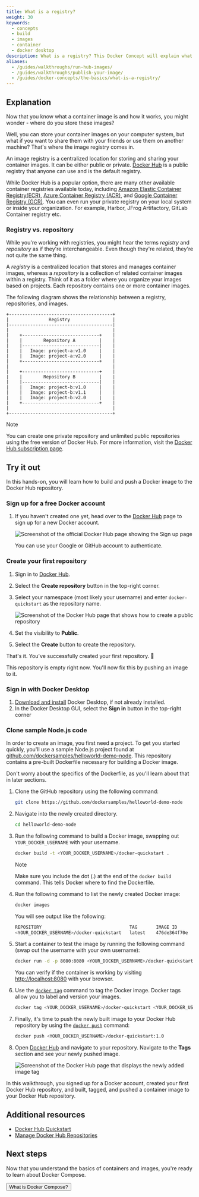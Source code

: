 ```yaml
---
title: What is a registry?
weight: 30
keywords:
  - concepts
  - build
  - images
  - container
  - docker desktop
description: What is a registry? This Docker Concept will explain what a registry is, explore their interoperability, and have you interact with registries.
aliases:
  - /guides/walkthroughs/run-hub-images/
  - /guides/walkthroughs/publish-your-image/
  - /guides/docker-concepts/the-basics/what-is-a-registry/
---
```


<YoutubeEmbed videoId="2WDl10Wv5rs" />

## Explanation

Now that you know what a container image is and how it works, you might wonder - where do you store these images?

Well, you can store your container images on your computer system, but what if you want to share them with your friends or use them on another machine? That's where the image registry comes in.

An image registry is a centralized location for storing and sharing your container images. It can be either public or private. [Docker Hub](https://hub.docker.com) is a public registry that anyone can use and is the default registry.

While Docker Hub is a popular option, there are many other available container registries available today, including [Amazon Elastic Container Registry(ECR)](https://aws.amazon.com/ecr/), [Azure Container Registry (ACR)](https://azure.microsoft.com/en-in/products/container-registry), and [Google Container Registry (GCR)](https://cloud.google.com/artifact-registry). You can even run your private registry on your local system or inside your organization. For example, Harbor, JFrog Artifactory, GitLab Container registry etc.

### Registry vs. repository

While you're working with registries, you might hear the terms _registry_ and _repository_ as if they're interchangeable. Even though they're related, they're not quite the same thing.

A _registry_ is a centralized location that stores and manages container images, whereas a _repository_ is a collection of related container images within a registry. Think of it as a folder where you organize your images based on projects. Each repository contains one or more container images.

The following diagram shows the relationship between a registry, repositories, and images.

```goat {class="text-sm"}
+---------------------------------------+
|               Registry                |
|---------------------------------------|
|                                       |
|    +-----------------------------+    |
|    |        Repository A         |    |
|    |-----------------------------|    |
|    |   Image: project-a:v1.0     |    |
|    |   Image: project-a:v2.0     |    |
|    +-----------------------------+    |
|                                       |
|    +-----------------------------+    |
|    |        Repository B         |    |
|    |-----------------------------|    |
|    |   Image: project-b:v1.0     |    |
|    |   Image: project-b:v1.1     |    |
|    |   Image: project-b:v2.0     |    |
|    +-----------------------------+    |
|                                       |
+---------------------------------------+
```

> [!NOTE]
>
> You can create one private repository and unlimited public repositories using the free version of Docker Hub. For more information, visit the [Docker Hub subscription page](https://www.docker.com/pricing/).

## Try it out

In this hands-on, you will learn how to build and push a Docker image to the Docker Hub repository.

### Sign up for a free Docker account

1. If you haven't created one yet, head over to the [Docker Hub](https://hub.docker.com) page to sign up for a new Docker account.

   ![Screenshot of the official Docker Hub page showing the Sign up page](images/dockerhub-signup.webp?border)

   You can use your Google or GitHub account to authenticate.

### Create your first repository

1. Sign in to [Docker Hub](https://hub.docker.com).
2. Select the **Create repository** button in the top-right corner.
3. Select your namespace (most likely your username) and enter `docker-quickstart` as the repository name.

   ![Screenshot of the Docker Hub page that shows how to create a public repository](images/create-hub-repository.webp?border)

4. Set the visibility to **Public**.
5. Select the **Create** button to create the repository.

That's it. You've successfully created your first repository. 🎉

This repository is empty right now. You'll now fix this by pushing an image to it.

### Sign in with Docker Desktop

1. [Download and install](https://www.docker.com/products/docker-desktop/) Docker Desktop, if not already installed.
2. In the Docker Desktop GUI, select the **Sign in** button in the top-right corner

### Clone sample Node.js code

In order to create an image, you first need a project. To get you started quickly, you'll use a sample Node.js project found at [github.com/dockersamples/helloworld-demo-node](https://github.com/dockersamples/helloworld-demo-node). This repository contains a pre-built Dockerfile necessary for building a Docker image.

Don't worry about the specifics of the Dockerfile, as you'll learn about that in later sections.

1. Clone the GitHub repository using the following command:

   ```bash
   git clone https://github.com/dockersamples/helloworld-demo-node
   ```

2. Navigate into the newly created directory.

   ```bash
   cd helloworld-demo-node
   ```

3. Run the following command to build a Docker image, swapping out `YOUR_DOCKER_USERNAME` with your username.

   ```bash
   docker build -t <YOUR_DOCKER_USERNAME>/docker-quickstart .
   ```

   > [!NOTE]
   >
   > Make sure you include the dot (.) at the end of the `docker build` command. This tells Docker where to find the Dockerfile.

4. Run the following command to list the newly created Docker image:

   ```bash
   docker images
   ```

   You will see output like the following:

   ```bash
   REPOSITORY                                 TAG       IMAGE ID       CREATED         SIZE
   <YOUR_DOCKER_USERNAME>/docker-quickstart   latest    476de364f70e   2 minutes ago   170MB
   ```

5. Start a container to test the image by running the following command (swap out the username with your own username):

   ```bash
   docker run -d -p 8080:8080 <YOUR_DOCKER_USERNAME>/docker-quickstart
   ```

   You can verify if the container is working by visiting [http://localhost:8080](http://localhost:8080) with your browser.

6. Use the [`docker tag`](/reference/cli/docker/image/tag/) command to tag the Docker image. Docker tags allow you to label and version your images.

   ```bash
   docker tag <YOUR_DOCKER_USERNAME>/docker-quickstart <YOUR_DOCKER_USERNAME>/docker-quickstart:1.0
   ```

7. Finally, it's time to push the newly built image to your Docker Hub repository by using the [`docker push`](/reference/cli/docker/image/push/) command:

   ```bash
   docker push <YOUR_DOCKER_USERNAME>/docker-quickstart:1.0
   ```

8. Open [Docker Hub](https://hub.docker.com) and navigate to your repository. Navigate to the **Tags** section and see your newly pushed image.

   ![Screenshot of the Docker Hub page that displays the newly added image tag](images/dockerhub-tags.webp?border=true)

In this walkthrough, you signed up for a Docker account, created your first Docker Hub repository, and built, tagged, and pushed a container image to your Docker Hub repository.

## Additional resources

- [Docker Hub Quickstart](/docker-hub/quickstart/)
- [Manage Docker Hub Repositories](/docker-hub/repos/)

## Next steps

Now that you understand the basics of containers and images, you're ready to learn about Docker Compose.

<Button href="what-is-Docker-Compose">What is Docker Compose?</Button>
